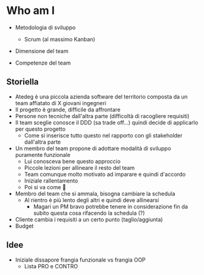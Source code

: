 # Who am I

- Metodologia di sviluppo

  - Scrum (al massimo Kanban)

- Dimensione del team
- Competenze del team

## Storiella

- Atedeg è una piccola azienda software del territorio composta da un team
  affiatato di X giovani ingegneri
- Il progetto è grande, difficile da affrontare
- Persone non tecniche dall'altra parte (difficoltà di racogliere requisiti)
- Il team sceglie conosce il DDD (sa trade off...) quindi decide di applicarlo
  per questo progetto
  - Come si inserisce tutto questo nel rapporto con gli stakeholder
    dall'altra parte
- Un membro del team propone di adottare modalità di sviluppo puramente
  funzionale
  - Lui conosceva bene questo approccio
  - Piccole lezioni per allineare il resto del team
  - Team comunque molto motivato ad imparare e quindi d'accordo
  - Iniziale rallentamento
  - Poi si va come 🐲
- Membro del team che si ammala, bisogna cambiare la schedula
  - Al rientro è più lento degli altri e quindi deve allinearsi
    - Magari un PM bravo potrebbe tenere in considerazione fin da subito
      questa cosa rifacendo la schedula (?)
- Cliente cambia i requisiti a un certo punto (taglio/aggiunta)
- Budget

## Idee

- Iniziale dissapore frangia funzionale vs frangia OOP
  - Lista PRO e CONTRO
